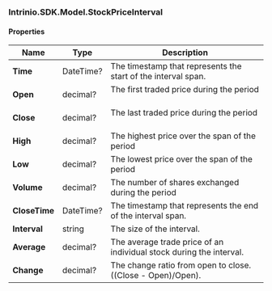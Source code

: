 [//]: # (CLASS:Intrinio.SDK.Model.StockPriceInterval)

[//]: # (KIND:object)

### Intrinio.SDK.Model.StockPriceInterval
#### Properties

[//]: # (START_DEFINITION)

Name | Type | Description
------------ | ------------- | -------------
**Time** | DateTime? | The timestamp that represents the start of the interval span. &nbsp;
**Open** | decimal? | The first traded price during the period &nbsp;
**Close** | decimal? | The last traded price during the period &nbsp;
**High** | decimal? | The highest price over the span of the period &nbsp;
**Low** | decimal? | The lowest price over the span of the period &nbsp;
**Volume** | decimal? | The number of shares exchanged during the period &nbsp;
**CloseTime** | DateTime? | The timestamp that represents the end of the interval span. &nbsp;
**Interval** | string | The size of the interval. &nbsp;
**Average** | decimal? | The average trade price of an individual stock during the interval. &nbsp;
**Change** | decimal? | The change ratio from open to close.  ((Close - Open)/Open). &nbsp;

[//]: # (END_DEFINITION)


